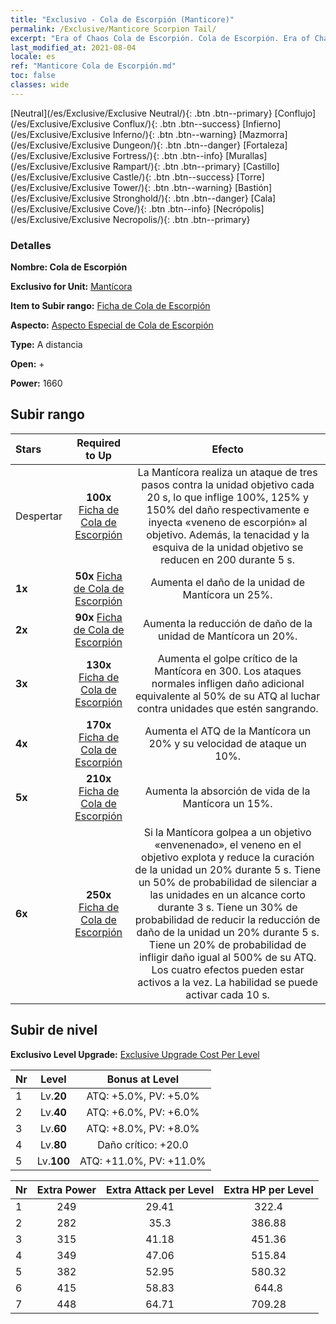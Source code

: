 ```yaml
---
title: "Exclusivo - Cola de Escorpión (Manticore)"
permalink: /Exclusive/Manticore Scorpion Tail/
excerpt: "Era of Chaos Cola de Escorpión. Cola de Escorpión. Era of Chaos Exclusivo Cola de Escorpión. Mantícora Exclusivo."
last_modified_at: 2021-08-04
locale: es
ref: "Manticore Cola de Escorpión.md"
toc: false
classes: wide
---
```

 [Neutral](/es/Exclusive/Exclusive Neutral/){: .btn .btn--primary} [Conflujo](/es/Exclusive/Exclusive Conflux/){: .btn .btn--success} [Infierno](/es/Exclusive/Exclusive Inferno/){: .btn .btn--warning} [Mazmorra](/es/Exclusive/Exclusive Dungeon/){: .btn .btn--danger} [Fortaleza](/es/Exclusive/Exclusive Fortress/){: .btn .btn--info} [Murallas](/es/Exclusive/Exclusive Rampart/){: .btn .btn--primary} [Castillo](/es/Exclusive/Exclusive Castle/){: .btn .btn--success} [Torre](/es/Exclusive/Exclusive Tower/){: .btn .btn--warning} [Bastión](/es/Exclusive/Exclusive Stronghold/){: .btn .btn--danger} [Cala](/es/Exclusive/Exclusive Cove/){: .btn .btn--info} [Necrópolis](/es/Exclusive/Exclusive Necropolis/){: .btn .btn--primary} 

### Detalles
 **Nombre: Cola de Escorpión** 

 **Exclusivo for Unit:** [Mantícora](/es/units/Manticore/) 

 **Item to Subir rango:** [Ficha de Cola de Escorpión](/ItemsES/con_992/)

 **Aspecto:** [Aspecto Especial de Cola de Escorpión](/ItemsES/con_660/)

 **Type:** A distancia

 **Open:** +

 **Power:** 1660

## Subir rango

  |     Stars    |  Required to Up | Efecto |
  |:-------------|:---------------:|:---------------:|
  |  Despertar  | **100x** [Ficha de Cola de Escorpión](/ItemsES/con_992/) | <Scorpion Raid> La Mantícora realiza un ataque de tres pasos contra la unidad objetivo cada 20 s, lo que inflige 100%, 125% y 150% del daño respectivamente e inyecta «veneno de escorpión» al objetivo. Además, la tenacidad y la esquiva de la unidad objetivo se reducen en 200 durante 5 s. |
  | **1x** <i class="fas fa-star"/> | **50x** [Ficha de Cola de Escorpión](/ItemsES/con_992/) | Aumenta el daño de la unidad de Mantícora un 25%. |
  | **2x** <i class="fas fa-star"/> | **90x** [Ficha de Cola de Escorpión](/ItemsES/con_992/) | Aumenta la reducción de daño de la unidad de Mantícora un 20%. |
  | **3x** <i class="fas fa-star"/> | **130x** [Ficha de Cola de Escorpión](/ItemsES/con_992/) | Aumenta el golpe crítico de la Mantícora en 300. Los ataques normales infligen daño adicional equivalente al 50% de su ATQ al luchar contra unidades que estén sangrando. |
  | **4x** <i class="fas fa-star"/> | **170x** [Ficha de Cola de Escorpión](/ItemsES/con_992/) | Aumenta el ATQ de la Mantícora un 20% y su velocidad de ataque un 10%. |
  | **5x** <i class="fas fa-star"/> | **210x** [Ficha de Cola de Escorpión](/ItemsES/con_992/) | Aumenta la absorción de vida de la Mantícora un 15%. |
  | **6x** <i class="fas fa-star"/> | **250x** [Ficha de Cola de Escorpión](/ItemsES/con_992/) | <Poison Burst> Si la Mantícora golpea a un objetivo «envenenado», el veneno en el objetivo explota y reduce la curación de la unidad un 20% durante 5 s. Tiene un 50% de probabilidad de silenciar a las unidades en un alcance corto durante 3 s. Tiene un 30% de probabilidad de reducir la reducción de daño de la unidad un 20% durante 5 s. Tiene un 20% de probabilidad de infligir daño igual al 500% de su ATQ. Los cuatro efectos pueden estar activos a la vez. La habilidad se puede activar cada 10 s. |


## Subir de nivel
 **Exclusivo Level Upgrade:** [Exclusive Upgrade Cost Per Level](/Exclusive/ExclusiveUpgradeCostPerLevel/)

  |  Nr  |   Level  | Bonus at Level |
  |:-----|:--------:|:--------------:|
  | 1 | Lv.**20** | ATQ: +5.0%, PV: +5.0% |
  | 2 | Lv.**40** | ATQ: +6.0%, PV: +6.0% |
  | 3 | Lv.**60** | ATQ: +8.0%, PV: +8.0% |
  | 4 | Lv.**80** | Daño crítico: +20.0 |
  | 5 | Lv.**100** | ATQ: +11.0%, PV: +11.0% |


  |  Nr  |  Extra Power | Extra Attack per Level | Extra HP per Level |
  |:-----|:--------:|:--------:|:--------:|
  | 1 | 249 | 29.41 | 322.4 |
  | 2 | 282 | 35.3 | 386.88 |
  | 3 | 315 | 41.18 | 451.36 |
  | 4 | 349 | 47.06 | 515.84 |
  | 5 | 382 | 52.95 | 580.32 |
  | 6 | 415 | 58.83 | 644.8 |
  | 7 | 448 | 64.71 | 709.28 |


